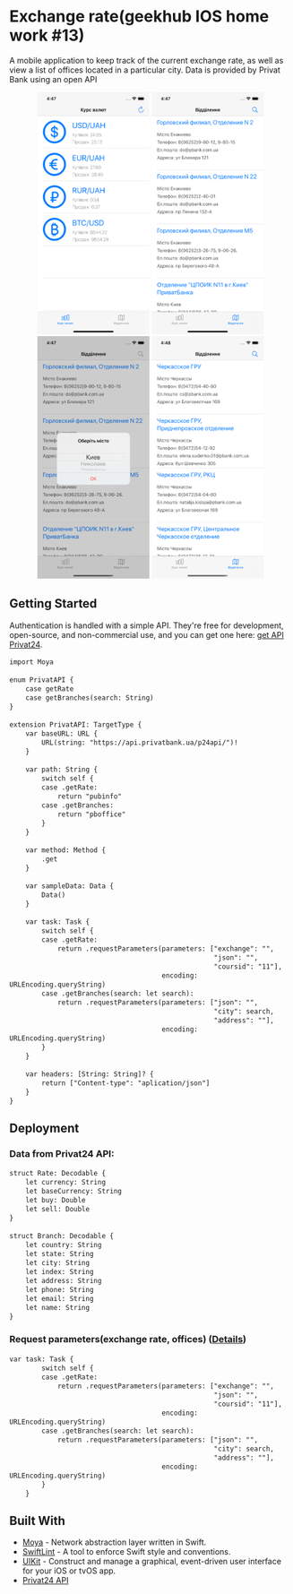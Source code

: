 # Exchange rate(geekhub IOS home work #13)
A mobile application to keep track of the current exchange rate, as well as view a list of offices located in a particular city. Data is provided by Privat Bank using an open API
<p align="center">
    <img src="https://github.com/Ivizey/Geekhub-iOS_HW_13/blob/master/images/Simulator%20Screen%20Shot%20-%20iPhone%2011%20-%202020-03-06%20at%2016.47.42.png" width="200">
    <img src="https://github.com/Ivizey/Geekhub-iOS_HW_13/blob/master/images/Simulator%20Screen%20Shot%20-%20iPhone%2011%20-%202020-03-06%20at%2016.47.50.png" width="200">
    <img src="https://github.com/Ivizey/Geekhub-iOS_HW_13/blob/master/images/Simulator%20Screen%20Shot%20-%20iPhone%2011%20-%202020-03-06%20at%2016.47.54.png" width="200">
    <img src="https://github.com/Ivizey/Geekhub-iOS_HW_13/blob/master/images/Simulator%20Screen%20Shot%20-%20iPhone%2011%20-%202020-03-06%20at%2016.48.15.png" width="200">
</p>

## Getting Started

Authentication is handled with a simple API.
They're free for development, open-source, and non-commercial use, and you can get one here: [get API Privat24](https://api.privatbank.ua/#p24/exchange).

```
import Moya

enum PrivatAPI {
    case getRate
    case getBranches(search: String)
}

extension PrivatAPI: TargetType {
    var baseURL: URL {
        URL(string: "https://api.privatbank.ua/p24api/")!
    }

    var path: String {
        switch self {
        case .getRate:
            return "pubinfo"
        case .getBranches:
            return "pboffice"
        }
    }

    var method: Method {
        .get
    }

    var sampleData: Data {
        Data()
    }

    var task: Task {
        switch self {
        case .getRate:
            return .requestParameters(parameters: ["exchange": "",
                                                   "json": "",
                                                   "coursid": "11"],
                                      encoding: URLEncoding.queryString)
        case .getBranches(search: let search):
            return .requestParameters(parameters: ["json": "",
                                                   "city": search,
                                                   "address": ""],
                                      encoding: URLEncoding.queryString)
        }
    }

    var headers: [String: String]? {
        return ["Content-type": "aplication/json"]
    }
}
```

## Deployment

### Data from Privat24 API:
```
struct Rate: Decodable {
    let currency: String
    let baseCurrency: String
    let buy: Double
    let sell: Double
}

struct Branch: Decodable {
    let country: String
    let state: String
    let city: String
    let index: String
    let address: String
    let phone: String
    let email: String
    let name: String
}
```

### Request parameters(exchange rate, offices) ([Details](https://api.privatbank.ua))
```
var task: Task {
        switch self {
        case .getRate:
            return .requestParameters(parameters: ["exchange": "",
                                                   "json": "",
                                                   "coursid": "11"],
                                      encoding: URLEncoding.queryString)
        case .getBranches(search: let search):
            return .requestParameters(parameters: ["json": "",
                                                   "city": search,
                                                   "address": ""],
                                      encoding: URLEncoding.queryString)
        }
    }
```

## Built With
* [Moya](https://github.com/Moya/Moya) - Network abstraction layer written in Swift.
* [SwiftLint](https://github.com/realm/SwiftLint) - A tool to enforce Swift style and conventions.
* [UIKit](https://developer.apple.com/documentation/uikit) -  Construct and manage a graphical, event-driven user interface for your iOS or tvOS app. 
* [Privat24 API](https://api.privatbank.ua)
